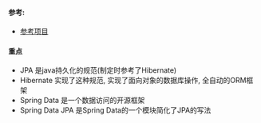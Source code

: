 #### 参考:
- [参考项目](https://www.xncoding.com/2017/07/03/spring/sb-hibernate.html)

#### 重点
- JPA 是java持久化的规范(制定时参考了Hibernate)
- Hibernate 实现了这种规范, 实现了面向对象的数据库操作, 全自动的ORM框架
- Spring Data 是一个数据访问的开源框架
- Spring Data JPA 是Spring Data的一个模块简化了JPA的写法
